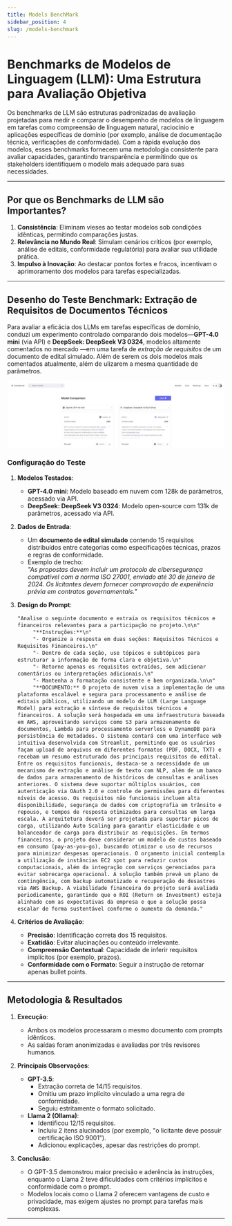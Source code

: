 ```yaml
---
title: Models BenchMark
sidebar_position: 4
slug: /models-benchmark
---
```



  
# **Benchmarks de Modelos de Linguagem (LLM): Uma Estrutura para Avaliação Objetiva**  

Os benchmarks de LLM são estruturas padronizadas de avaliação projetadas para medir e comparar o desempenho de modelos de linguagem em tarefas como compreensão de linguagem natural, raciocínio e aplicações específicas de domínio (por exemplo, análise de documentação técnica, verificações de conformidade). Com a rápida evolução dos modelos, esses benchmarks fornecem uma metodologia consistente para avaliar capacidades, garantindo transparência e permitindo que os stakeholders identifiquem o modelo mais adequado para suas necessidades.  

---

## **Por que os Benchmarks de LLM são Importantes?**  

1. **Consistência**: Eliminam vieses ao testar modelos sob condições idênticas, permitindo comparações justas.  
2. **Relevância no Mundo Real**: Simulam cenários críticos (por exemplo, análise de editais, conformidade regulatória) para avaliar sua utilidade prática.  
3. **Impulso à Inovação**: Ao destacar pontos fortes e fracos, incentivam o aprimoramento dos modelos para tarefas especializadas.  

---

## **Desenho do Teste Benchmark: Extração de Requisitos de Documentos Técnicos**  

Para avaliar a eficácia dos LLMs em tarefas específicas de domínio, conduzi um experimento controlado comparando dois modelos—**GPT-4.0 mini** (via API) e **DeepSeek: DeepSeek V3 0324**, modelos altamente comentados no mercado —em uma tarefa de *extração de requisitos* de um documento de edital simulado. Além de serem os dois modelos mais comentados atualmente, além de ulizarem a mesma quantidade de parâmetros.

![Comparação](../../static/img/comparation.jpg)




### **Configuração do Teste**  

1. **Modelos Testados**:  
   - **GPT-4.0 mini**: Modelo baseado em nuvem com 128k de parâmetros, acessado via API.  
   - **DeepSeek: DeepSeek V3 0324**: Modelo open-source com 131k de parâmetros, acessado via API.

2. **Dados de Entrada**:  
   - Um **documento de edital simulado** contendo 15 requisitos distribuídos entre categorias como especificações técnicas, prazos e regras de conformidade.  
   - Exemplo de trecho:  
     *"As propostas devem incluir um protocolo de cibersegurança compatível com a norma ISO 27001, enviado até 30 de janeiro de 2024. Os licitantes devem fornecer comprovação de experiência prévia em contratos governamentais."*  

3. **Design do Prompt**:  
   ```  
   "Analise o seguinte documento e extraia os requisitos técnicos e financeiros relevantes para a participação no projeto.\n\n"
        "**Instruções:**\n"
        "- Organize a resposta em duas seções: Requisitos Técnicos e Requisitos Financeiros.\n"
        "- Dentro de cada seção, use tópicos e subtópicos para estruturar a informação de forma clara e objetiva.\n"
        "- Retorne apenas os requisitos extraídos, sem adicionar comentários ou interpretações adicionais.\n"
        "- Mantenha a formatação consistente e bem organizada.\n\n"
        "**DOCUMENTO:** O projeto de nuvem visa a implementação de uma plataforma escalável e segura para processamento e análise de editais públicos, utilizando um modelo de LLM (Large Language Model) para extração e síntese de requisitos técnicos e financeiros. A solução será hospedada em uma infraestrutura baseada em AWS, aproveitando serviços como S3 para armazenamento de documentos, Lambda para processamento serverless e DynamoDB para persistência de metadados. O sistema contará com uma interface web intuitiva desenvolvida com Streamlit, permitindo que os usuários façam upload de arquivos em diferentes formatos (PDF, DOCX, TXT) e recebam um resumo estruturado dos principais requisitos do edital. Entre os requisitos funcionais, destaca-se a necessidade de um mecanismo de extração e análise de texto com NLP, além de um banco de dados para armazenamento de históricos de consultas e análises anteriores. O sistema deve suportar múltiplos usuários, com autenticação via OAuth 2.0 e controle de permissões para diferentes níveis de acesso. Os requisitos não funcionais incluem alta disponibilidade, segurança de dados com criptografia em trânsito e repouso, e tempos de resposta otimizados para consultas em larga escala. A arquitetura deverá ser projetada para suportar picos de carga, utilizando Auto Scaling para garantir elasticidade e um balanceador de carga para distribuir as requisições. Em termos financeiros, o projeto deve considerar um modelo de custos baseado em consumo (pay-as-you-go), buscando otimizar o uso de recursos para minimizar despesas operacionais. O orçamento inicial contempla a utilização de instâncias EC2 spot para reduzir custos computacionais, além da integração com serviços gerenciados para evitar sobrecarga operacional. A solução também prevê um plano de contingência, com backup automatizado e recuperação de desastres via AWS Backup. A viabilidade financeira do projeto será avaliada periodicamente, garantindo que o ROI (Return on Investment) esteja alinhado com as expectativas da empresa e que a solução possa escalar de forma sustentável conforme o aumento da demanda."
   ```  

4. **Critérios de Avaliação**:  
   - **Precisão**: Identificação correta dos 15 requisitos.  
   - **Exatidão**: Evitar alucinações ou conteúdo irrelevante.  
   - **Compreensão Contextual**: Capacidade de inferir requisitos implícitos (por exemplo, prazos).  
   - **Conformidade com o Formato**: Seguir a instrução de retornar apenas bullet points.  

---

## **Metodologia & Resultados**  

1. **Execução**:  
   - Ambos os modelos processaram o mesmo documento com prompts idênticos.  
   - As saídas foram anonimizadas e avaliadas por três revisores humanos.  

2. **Principais Observações**:  
   - **GPT-3.5**:  
     - Extração correta de 14/15 requisitos.  
     - Omitiu um prazo implícito vinculado a uma regra de conformidade.  
     - Seguiu estritamente o formato solicitado.  
   - **Llama 2 (Ollama)**:  
     - Identificou 12/15 requisitos.  
     - Incluiu 2 itens alucinados (por exemplo, "o licitante deve possuir certificação ISO 9001").  
     - Adicionou explicações, apesar das restrições do prompt.  

3. **Conclusão**:  
   - O GPT-3.5 demonstrou maior precisão e aderência às instruções, enquanto o Llama 2 teve dificuldades com critérios implícitos e conformidade com o prompt.  
   - Modelos locais como o Llama 2 oferecem vantagens de custo e privacidade, mas exigem ajustes no prompt para tarefas mais complexas.  

---




